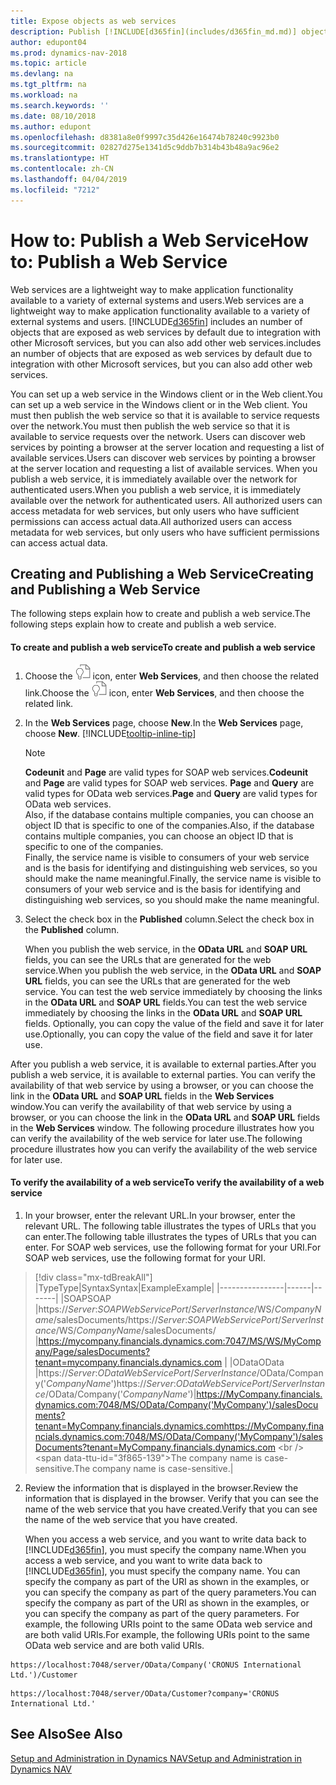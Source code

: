 ```yaml
---
title: Expose objects as web services
description: Publish [!INCLUDE[d365fin](includes/d365fin_md.md)] objects as web services, they are immediately available on the network.
author: edupont04
ms.prod: dynamics-nav-2018
ms.topic: article
ms.devlang: na
ms.tgt_pltfrm: na
ms.workload: na
ms.search.keywords: ''
ms.date: 08/10/2018
ms.author: edupont
ms.openlocfilehash: d8381a8e0f9997c35d426e16474b78240c9923b0
ms.sourcegitcommit: 02827d275e1341d5c9ddb7b314b43b48a9ac96e2
ms.translationtype: HT
ms.contentlocale: zh-CN
ms.lasthandoff: 04/04/2019
ms.locfileid: "7212"
---
```

# <a name="how-to-publish-a-web-service"></a><span data-ttu-id="3f865-103">How to: Publish a Web Service</span><span class="sxs-lookup"><span data-stu-id="3f865-103">How to: Publish a Web Service</span></span>
<span data-ttu-id="3f865-104">Web services are a lightweight way to make application functionality available to a variety of external systems and users.</span><span class="sxs-lookup"><span data-stu-id="3f865-104">Web services are a lightweight way to make application functionality available to a variety of external systems and users.</span></span> [!INCLUDE[d365fin](includes/d365fin_md.md)] <span data-ttu-id="3f865-105">includes an number of objects that are exposed as web services by default due to integration with other Microsoft services, but you can also add other web services.</span><span class="sxs-lookup"><span data-stu-id="3f865-105">includes an number of objects that are exposed as web services by default due to integration with other Microsoft services, but you can also add other web services.</span></span>  

<span data-ttu-id="3f865-106">You can set up a web service in the Windows client or in the Web client.</span><span class="sxs-lookup"><span data-stu-id="3f865-106">You can set up a web service in the Windows client or in the Web client.</span></span> <span data-ttu-id="3f865-107">You must then publish the web service so that it is available to service requests over the network.</span><span class="sxs-lookup"><span data-stu-id="3f865-107">You must then publish the web service so that it is available to service requests over the network.</span></span> <span data-ttu-id="3f865-108">Users can discover web services by pointing a browser at the server location and requesting a list of available services.</span><span class="sxs-lookup"><span data-stu-id="3f865-108">Users can discover web services by pointing a browser at the server location and requesting a list of available services.</span></span> <span data-ttu-id="3f865-109">When you publish a web service, it is immediately available over the network for authenticated users.</span><span class="sxs-lookup"><span data-stu-id="3f865-109">When you publish a web service, it is immediately available over the network for authenticated users.</span></span> <span data-ttu-id="3f865-110">All authorized users can access metadata for web services, but only users who have sufficient permissions can access actual data.</span><span class="sxs-lookup"><span data-stu-id="3f865-110">All authorized users can access metadata for web services, but only users who have sufficient permissions can access actual data.</span></span>

## <a name="creating-and-publishing-a-web-service"></a><span data-ttu-id="3f865-111">Creating and Publishing a Web Service</span><span class="sxs-lookup"><span data-stu-id="3f865-111">Creating and Publishing a Web Service</span></span>  
 <span data-ttu-id="3f865-112">The following steps explain how to create and publish a web service.</span><span class="sxs-lookup"><span data-stu-id="3f865-112">The following steps explain how to create and publish a web service.</span></span>  

#### <a name="to-create-and-publish-a-web-service"></a><span data-ttu-id="3f865-113">To create and publish a web service</span><span class="sxs-lookup"><span data-stu-id="3f865-113">To create and publish a web service</span></span>  

1.  <span data-ttu-id="3f865-114">Choose the ![Search for Page or Report](media/ui-search/search_small.png "Search for Page or Report icon") icon, enter **Web Services**, and then choose the related link.</span><span class="sxs-lookup"><span data-stu-id="3f865-114">Choose the ![Search for Page or Report](media/ui-search/search_small.png "Search for Page or Report icon") icon, enter **Web Services**, and then choose the related link.</span></span>  

2.  <span data-ttu-id="3f865-115">In the **Web Services** page, choose **New**.</span><span class="sxs-lookup"><span data-stu-id="3f865-115">In the **Web Services** page, choose **New**.</span></span> [!INCLUDE[tooltip-inline-tip](includes/tooltip-inline-tip_md.md)]  

    > [!NOTE]  
    >  <span data-ttu-id="3f865-116">**Codeunit** and **Page** are valid types for SOAP web services.</span><span class="sxs-lookup"><span data-stu-id="3f865-116">**Codeunit** and **Page** are valid types for SOAP web services.</span></span> <span data-ttu-id="3f865-117">**Page** and **Query** are valid types for OData web services.</span><span class="sxs-lookup"><span data-stu-id="3f865-117">**Page** and **Query** are valid types for OData web services.</span></span>  
    <span data-ttu-id="3f865-118">Also, if the database contains multiple companies, you can choose an object ID that is specific to one of the companies.</span><span class="sxs-lookup"><span data-stu-id="3f865-118">Also, if the database contains multiple companies, you can choose an object ID that is specific to one of the companies.</span></span>  
    <span data-ttu-id="3f865-119">Finally, the service name is visible to consumers of your web service and is the basis for identifying and distinguishing web services, so you should make the name meaningful.</span><span class="sxs-lookup"><span data-stu-id="3f865-119">Finally, the service name is visible to consumers of your web service and is the basis for identifying and distinguishing web services, so you should make the name meaningful.</span></span>

3.  <span data-ttu-id="3f865-120">Select the check box in the **Published** column.</span><span class="sxs-lookup"><span data-stu-id="3f865-120">Select the check box in the **Published** column.</span></span>  

     <span data-ttu-id="3f865-121">When you publish the web service, in the **OData URL** and **SOAP URL** fields, you can see the URLs that are generated for the web service.</span><span class="sxs-lookup"><span data-stu-id="3f865-121">When you publish the web service, in the **OData URL** and **SOAP URL** fields, you can see the URLs that are generated for the web service.</span></span> <span data-ttu-id="3f865-122">You can test the web service immediately by choosing the links in the **OData URL** and **SOAP URL** fields.</span><span class="sxs-lookup"><span data-stu-id="3f865-122">You can test the web service immediately by choosing the links in the **OData URL** and **SOAP URL** fields.</span></span> <span data-ttu-id="3f865-123">Optionally, you can copy the value of the field and save it for later use.</span><span class="sxs-lookup"><span data-stu-id="3f865-123">Optionally, you can copy the value of the field and save it for later use.</span></span>  

<span data-ttu-id="3f865-124">After you publish a web service, it is available to external parties.</span><span class="sxs-lookup"><span data-stu-id="3f865-124">After you publish a web service, it is available to external parties.</span></span> <span data-ttu-id="3f865-125">You can verify the availability of that web service by using a browser, or you can choose the link in the **OData URL** and **SOAP URL** fields in the **Web Services** window.</span><span class="sxs-lookup"><span data-stu-id="3f865-125">You can verify the availability of that web service by using a browser, or you can choose the link in the **OData URL** and **SOAP URL** fields in the **Web Services** window.</span></span> <span data-ttu-id="3f865-126">The following procedure illustrates how you can verify the availability of the web service for later use.</span><span class="sxs-lookup"><span data-stu-id="3f865-126">The following procedure illustrates how you can verify the availability of the web service for later use.</span></span>  

#### <a name="to-verify-the-availability-of-a-web-service"></a><span data-ttu-id="3f865-127">To verify the availability of a web service</span><span class="sxs-lookup"><span data-stu-id="3f865-127">To verify the availability of a web service</span></span>  

1. <span data-ttu-id="3f865-128">In your browser, enter the relevant URL.</span><span class="sxs-lookup"><span data-stu-id="3f865-128">In your browser, enter the relevant URL.</span></span> <span data-ttu-id="3f865-129">The following table illustrates the types of URLs that you can enter.</span><span class="sxs-lookup"><span data-stu-id="3f865-129">The following table illustrates the types of URLs that you can enter.</span></span> <span data-ttu-id="3f865-130">For SOAP web services, use the following format for your URI.</span><span class="sxs-lookup"><span data-stu-id="3f865-130">For SOAP web services, use the following format for your URI.</span></span>  

> [!div class="mx-tdBreakAll"]
> |<span data-ttu-id="3f865-131">Type</span><span class="sxs-lookup"><span data-stu-id="3f865-131">Type</span></span>|<span data-ttu-id="3f865-132">Syntax</span><span class="sxs-lookup"><span data-stu-id="3f865-132">Syntax</span></span>|<span data-ttu-id="3f865-133">Example</span><span class="sxs-lookup"><span data-stu-id="3f865-133">Example</span></span>|
> |----------------|------|-------|
> |<span data-ttu-id="3f865-134">SOAP</span><span class="sxs-lookup"><span data-stu-id="3f865-134">SOAP</span></span> |<span data-ttu-id="3f865-135">https://*Server*:*SOAPWebServicePort*/*ServerInstance*/WS/*CompanyName*/salesDocuments/</span><span class="sxs-lookup"><span data-stu-id="3f865-135">https://*Server*:*SOAPWebServicePort*/*ServerInstance*/WS/*CompanyName*/salesDocuments/</span></span> |https://mycompany.financials.dynamics.com:7047/MS/WS/MyCompany/Page/salesDocuments?tenant=mycompany.financials.dynamics.com |
> |<span data-ttu-id="3f865-136">OData</span><span class="sxs-lookup"><span data-stu-id="3f865-136">OData</span></span> |<span data-ttu-id="3f865-137">https://*Server*:*ODataWebServicePort*/*ServerInstance*/OData/Company('*CompanyName*')</span><span class="sxs-lookup"><span data-stu-id="3f865-137">https://*Server*:*ODataWebServicePort*/*ServerInstance*/OData/Company('*CompanyName*')</span></span>|[<span data-ttu-id="3f865-138">https://MyCompany.financials.dynamics.com:7048/MS/OData/Company('MyCompany')/salesDocuments?tenant=MyCompany.financials.dynamics.com</span><span class="sxs-lookup"><span data-stu-id="3f865-138">https://MyCompany.financials.dynamics.com:7048/MS/OData/Company('MyCompany')/salesDocuments?tenant=MyCompany.financials.dynamics.com</span></span>](https://MyCompany.financials.dynamics.com:7048/MS/OData/Company('MyCompany')/salesDocuments?tenant=MyCompany.financials.dynamics.com) <br />    <span data-ttu-id="3f865-139">The company name is case-sensitive.</span><span class="sxs-lookup"><span data-stu-id="3f865-139">The company name is case-sensitive.</span></span>|

2. <span data-ttu-id="3f865-140">Review the information that is displayed in the browser.</span><span class="sxs-lookup"><span data-stu-id="3f865-140">Review the information that is displayed in the browser.</span></span> <span data-ttu-id="3f865-141">Verify that you can see the name of the web service that you have created.</span><span class="sxs-lookup"><span data-stu-id="3f865-141">Verify that you can see the name of the web service that you have created.</span></span>  

   <span data-ttu-id="3f865-142">When you access a web service, and you want to write data back to [!INCLUDE[d365fin](includes/d365fin_md.md)], you must specify the company name.</span><span class="sxs-lookup"><span data-stu-id="3f865-142">When you access a web service, and you want to write data back to [!INCLUDE[d365fin](includes/d365fin_md.md)], you must specify the company name.</span></span> <span data-ttu-id="3f865-143">You can specify the company as part of the URI as shown in the examples, or you can specify the company as part of the query parameters.</span><span class="sxs-lookup"><span data-stu-id="3f865-143">You can specify the company as part of the URI as shown in the examples, or you can specify the company as part of the query parameters.</span></span> <span data-ttu-id="3f865-144">For example, the following URIs point to the same OData web service and are both valid URIs.</span><span class="sxs-lookup"><span data-stu-id="3f865-144">For example, the following URIs point to the same OData web service and are both valid URIs.</span></span>  

```  
https://localhost:7048/server/OData/Company('CRONUS International Ltd.')/Customer  
```  

```  
https://localhost:7048/server/OData/Customer?company='CRONUS International Ltd.'  
```  

## <a name="see-also"></a><span data-ttu-id="3f865-145">See Also</span><span class="sxs-lookup"><span data-stu-id="3f865-145">See Also</span></span>  
[<span data-ttu-id="3f865-146">Setup and Administration in Dynamics NAV</span><span class="sxs-lookup"><span data-stu-id="3f865-146">Setup and Administration in Dynamics NAV</span></span>](admin-setup-and-administration.md)  
